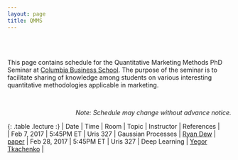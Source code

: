 ```yaml
---
layout: page
title: QMMS
---
```


<br>
<br>

This page contains schedule for the Quantitative Marketing Methods PhD Seminar at [Columbia Business School](http://www8.gsb.columbia.edu/). The purpose of the seminar is to facilitate sharing of knowledge among students on various interesting quantitative methodologies applicable in marketing.

<br>

<p class="message" align="right">
  <i>Note: Schedule may change without advance notice. </i>
</p>

<style>
.lecture tr td:first-child {
  width: 15%;
  font-weight: bold;
}
.lecture tr:first-child {
  font-weight: bold;
}
.lecture tr td:nth-child(2) {
  width: 20%;
}
</style>

{: .table  .lecture :}
| Date         | Time      | Room     | Topic              | Instructor | References |                           
| Feb 7, 2017  | 5:45PM ET | Uris 327 | Gaussian Processes | [Ryan Dew](http://www.rtdew.com/) | [paper](http://doi.org/10.1098/rsta.2011.0550)
| Feb 28, 2017 | 5:45PM ET | Uris 327 | Deep Learning      | [Yegor Tkachenko](http://www.yegortkachenko.com/) |



